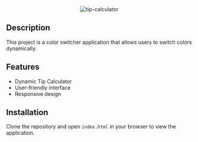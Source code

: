 <div align="center">
 <img src="https://nkb-backend-media-static-tenxiitian.s3.ap-south-1.amazonaws.com/tenxiitian_prod/programs/Tech+Programs/frontend-content/ccbp/coding-practice-questions/dynamic-webapps/tip-calculator-v1.gif" alt="tip-calculator" style="max-width: 300px;">
</div>

## Description

This project is a color switcher application that allows users to switch colors dynamically.

## Features

- Dynamic Tip Calculator 
- User-friendly interface
- Responsive design

## Installation

Clone the repository and open `index.html` in your browser to view the application.
